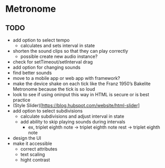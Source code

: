 # Metronome

## TODO
- add option to select tempo
  - calculates and sets interval in state
- shorten the sound clips so that they can play correctly
  - possible create new audio instance?
- check for setTimeout/setInterval drag
- add option for changing sounds
- find better sounds
- move to a mobile app or web app with framework?
- make the device shake on each tick like the Franz 1950’s Bakelite Metronome because the tick is so loud
- look to see if using oninput this way in HTML is secure or is best practice
- (Style Slider)[https://blog.hubspot.com/website/html-slider]
- add option to select subdivisions
  - calculate subdivisions and adjust interval in state
  - add ability to skip playing sounds during intervals
    - ex, triplet eighth note -> triplet eighth note rest -> triplet eighth note
- design the UI
- make it accessible
  - correct attributes
  - text scaling
  - hight contrast